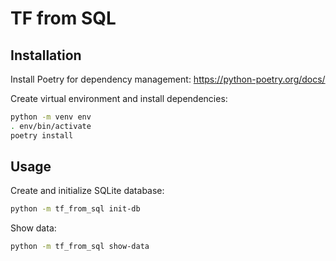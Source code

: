 # TF from SQL

## Installation

Install Poetry for dependency management: https://python-poetry.org/docs/

Create virtual environment and install dependencies:

```bash
python -m venv env
. env/bin/activate
poetry install
```

## Usage

Create and initialize SQLite database:

```bash
python -m tf_from_sql init-db 
```

Show data:

```bash
python -m tf_from_sql show-data
```
